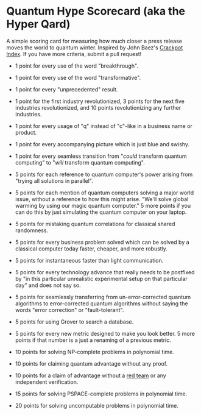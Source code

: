 # Quantum Hype Scorecard (aka the Hyper Qard)

A simple scoring card for measuring how much closer a press release moves the world to quantum winter.
Inspired by John Baez's [Crackpot Index](https://math.ucr.edu/home/baez/crackpot.html).
If you have more criteria, submit a pull request!


* 1 point for every use of the word "breakthrough".

* 1 point for every use of the word "transformative".

* 1 point for every "unprecedented" result.

* 1 point for the first industry revolutionized, 3 points for the next five industries revolutionized, and 10 points revolutionizing any further industries. 

* 1 point for every usage of "q" instead of "c"-like in a business name or product.

* 1 point for every accompanying picture which is just blue and swishy.

* 1 point for every seamless transition from "*could* transform quantum computing" to
"*will* transform quantum computing".

* 5 points for each reference to quantum computer's power arising from  "trying all solutions in parallel".

* 5 points for each mention of quantum computers solving a major world issue, without a reference to how this might arise.  "We'll solve global warming by using our magic quantum computer."  5 more points if you can do this by just simulating the quantum computer on your laptop.

* 5 points for mistaking quantum correlations for classical shared randomness.

* 5 points for every business problem solved which can be solved by a classical computer today faster, cheaper, and more robustly.

* 5 points for instantaneous faster than light communication.

* 5 points for every technology advance that really needs to be postfixed by "in this
particular unrealistic experimental setup on that particular day" and does not say so.

* 5 points for seamlessly transferring from un-error-corrected quantum algorithms to
error-corrected quantum algorithms without saying the words "error correction" or
"fault-tolerant".

* 5 points for using Grover to search a database.

* 5 points for every new metric designed to make you look better. 5 more points if that number is a just a renaming of a previous metric.

* 10 points for solving NP-complete problems in polynomial time.

* 10 points for claiming quantum advantage without any proof.

* 10 points for a claim of advantage without a [red team](https://en.wikipedia.org/wiki/Red_team) or any independent verification. 

* 15 points for solving PSPACE-complete problems in polynomial time.

* 20 points for solving uncomputable problems in polynomial time.
